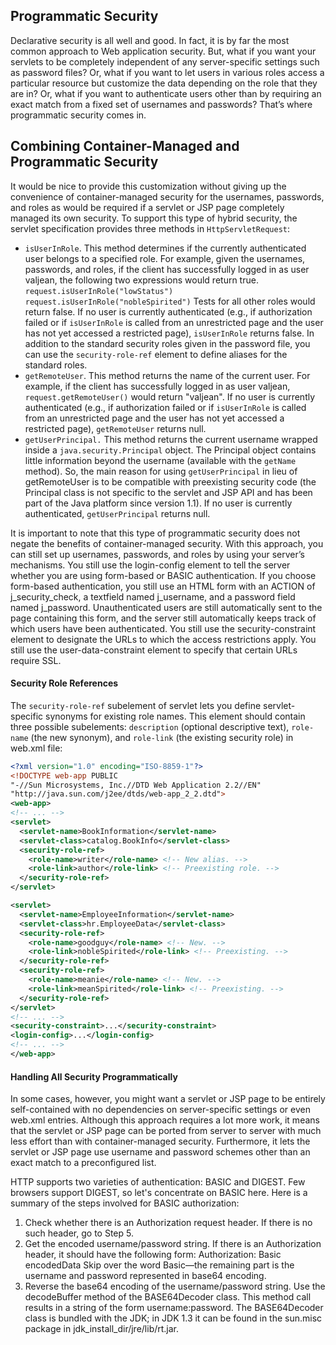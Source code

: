 ## Programmatic Security
Declarative security is all well and good. In fact, it is by far the most common
approach to Web application security. But, what if you want your servlets to be completely
independent of any server-specific settings such as password files? Or, what if
you want to let users in various roles access a particular resource but customize the
data depending on the role that they are in? Or, what if you want to authenticate
users other than by requiring an exact match from a fixed set of usernames and passwords?
That’s where programmatic security comes in.

## Combining Container-Managed and Programmatic Security
It would be nice to provide this customization without giving up the convenience
of container-managed security for the usernames, passwords, and roles as would be
required if a servlet or JSP page completely managed its own security. To support this type of hybrid security, the servlet specification provides three methods in `HttpServletRequest`:
- `isUserInRole`. This method determines if the currently
authenticated user belongs to a specified role. For example, given the
usernames, passwords, and roles,
if the client has successfully logged in as user valjean, the following
two expressions would return true.
`request.isUserInRole("lowStatus")`
`request.isUserInRole("nobleSpirited")`
Tests for all other roles would return false. If no user is currently
authenticated (e.g., if authorization failed or if `isUserInRole` is
called from an unrestricted page and the user has not yet accessed a
restricted page), `isUserInRole` returns false. In addition to the
standard security roles given in the password file, you can use the
`security-role-ref` element to define aliases for the standard
roles.
- `getRemoteUser`. This method returns the name of the current user.
For example, if the client has successfully logged in as user valjean,
`request.getRemoteUser()` would return "valjean". If
no user is currently authenticated (e.g., if authorization failed or if
`isUserInRole` is called from an unrestricted page and the user has
not yet accessed a restricted page), `getRemoteUser` returns null.
- `getUserPrincipal.` This method returns the current username
wrapped inside a `java.security.Principal` object. The
Principal object contains little information beyond the username
(available with the `getName` method). So, the main reason for using
`getUserPrincipal` in lieu of getRemoteUser is to be compatible
with preexisting security code (the Principal class is not specific to
the servlet and JSP API and has been part of the Java platform since
version 1.1). If no user is currently authenticated, `getUserPrincipal`
returns null.

It is important to note that this type of programmatic security does not negate the
benefits of container-managed security. With this approach, you can still set up usernames,
passwords, and roles by using your server’s mechanisms. You still use the
login-config element to tell the server whether you are using form-based or
BASIC authentication. If you choose form-based authentication, you still use an
HTML form with an ACTION of j_security_check, a textfield named
j_username, and a password field named j_password. Unauthenticated users are
still automatically sent to the page containing this form, and the server still automatically
keeps track of which users have been authenticated. You still use the
security-constraint element to designate the URLs to which the access
restrictions apply. You still use the user-data-constraint element to specify
that certain URLs require SSL.

#### Security Role References
The `security-role-ref` subelement of servlet lets you define servlet-specific
synonyms for existing role names. This element should contain three possible subelements:
`description` (optional descriptive text), `role-name` (the new synonym),
and `role-link` (the existing security role) in web.xml file:
```xml
<?xml version="1.0" encoding="ISO-8859-1"?>
<!DOCTYPE web-app PUBLIC
"-//Sun Microsystems, Inc.//DTD Web Application 2.2//EN"
"http://java.sun.com/j2ee/dtds/web-app_2_2.dtd">
<web-app>
<!-- ... -->
<servlet>
  <servlet-name>BookInformation</servlet-name>
  <servlet-class>catalog.BookInfo</servlet-class>
  <security-role-ref>
    <role-name>writer</role-name> <!-- New alias. -->
    <role-link>author</role-link> <!-- Preexisting role. -->
  </security-role-ref>
</servlet>

<servlet>
  <servlet-name>EmployeeInformation</servlet-name>
  <servlet-class>hr.EmployeeData</servlet-class>
  <security-role-ref>
    <role-name>goodguy</role-name> <!-- New. -->
    <role-link>nobleSpirited</role-link> <!-- Preexisting. -->
  </security-role-ref>
  <security-role-ref>
    <role-name>meanie</role-name> <!-- New. -->
    <role-link>meanSpirited</role-link> <!-- Preexisting. -->
  </security-role-ref>
</servlet>
<!-- ... -->
<security-constraint>...</security-constraint>
<login-config>...</login-config>
<!-- ... -->
</web-app>
```

#### Handling All Security Programmatically
In some cases, however, you might want a servlet or
JSP page to be entirely self-contained with no dependencies on server-specific settings
or even web.xml entries. Although this approach requires a lot more work, it
means that the servlet or JSP page can be ported from server to server with much
less effort than with container-managed security. Furthermore, it lets the servlet or
JSP page use username and password schemes other than an exact match to a preconfigured
list.

HTTP supports two varieties of authentication: BASIC and DIGEST. Few browsers
support DIGEST, so let's concentrate on BASIC here.
Here is a summary of the steps involved for BASIC authorization:
1. Check whether there is an Authorization request header.
If there is no such header, go to Step 5.
1. Get the encoded username/password string. If there is an
Authorization header, it should have the following form:
Authorization: Basic encodedData
Skip over the word Basic—the remaining part is the username and
password represented in base64 encoding.
1. Reverse the base64 encoding of the username/password string.
Use the decodeBuffer method of the BASE64Decoder class. This
method call results in a string of the form username:password.
The BASE64Decoder class is bundled with the JDK; in JDK 1.3 it
can be found in the sun.misc package in jdk_install_dir/jre/lib/rt.jar.
